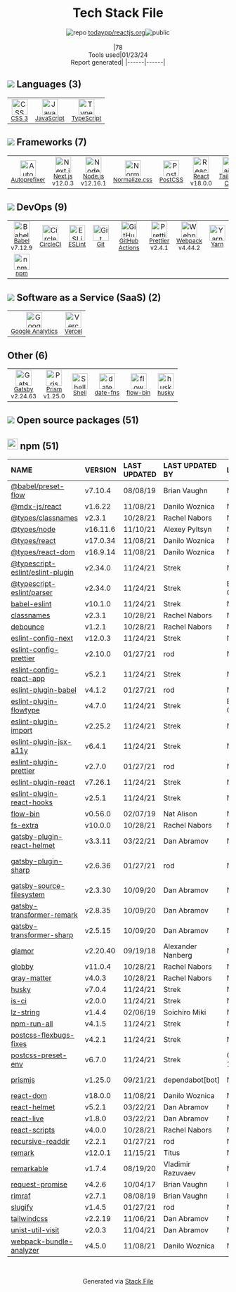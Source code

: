 <!--
&lt;--- Readme.md Snippet without images Start ---&gt;
## Tech Stack
todaypp/reactjs.org is built on the following main stack:

- [Google Analytics](http://www.google.com/analytics) – General Analytics
- [CircleCI](https://circleci.com/) – Continuous Integration
- [Node.js](http://nodejs.org/) – Frameworks (Full Stack)
- [React](https://reactjs.org/) – Javascript UI Libraries
- [JavaScript](https://developer.mozilla.org/en-US/docs/Web/JavaScript) – Languages
- [TypeScript](http://www.typescriptlang.org) – Languages
- [Webpack](http://webpack.js.org) – JS Build Tools / JS Task Runners
- [Autoprefixer](https://github.com/postcss/autoprefixer) – CSS Pre-processors / Extensions
- [Babel](http://babeljs.io/) – JavaScript Compilers
- [ESLint](http://eslint.org/) – Code Review
- [PostCSS](https://github.com/postcss/postcss) – CSS Pre-processors / Extensions
- [Shell](https://en.wikipedia.org/wiki/Shell_script) – Shells
- [Gatsby](https://www.gatsbyjs.org) – Static Site Generators
- [Yarn](https://yarnpkg.com/) – Front End Package Manager
- [Next.js](https://nextjs.org/) – Frameworks (Full Stack)
- [Normalize.css](https://necolas.github.io/normalize.css/) – CSS Pre-processors / Extensions
- [Prettier](https://prettier.io/) – Code Review
- [Vercel](https://vercel.com/) – Static Web Hosting
- [Tailwind CSS](https://tailwindcss.com) – Front-End Frameworks
- [Prism](https://prismjs.com/) – Javascript Utilities & Libraries
- [date-fns](https://date-fns.org/) – Javascript Utilities & Libraries
- [GitHub Actions](https://github.com/features/actions) – Continuous Integration

Full tech stack [here](/techstack.md)

&lt;--- Readme.md Snippet without images End ---&gt;

&lt;--- Readme.md Snippet with images Start ---&gt;
## Tech Stack
todaypp/reactjs.org is built on the following main stack:

- <img width='25' height='25' src='https://img.stackshare.io/service/64/cU74ahCn_400x400.jpg' alt='Google Analytics'/> [Google Analytics](http://www.google.com/analytics) – General Analytics
- <img width='25' height='25' src='https://img.stackshare.io/service/190/CvqrSSFs_400x400.jpg' alt='CircleCI'/> [CircleCI](https://circleci.com/) – Continuous Integration
- <img width='25' height='25' src='https://img.stackshare.io/service/1011/n1JRsFeB_400x400.png' alt='Node.js'/> [Node.js](http://nodejs.org/) – Frameworks (Full Stack)
- <img width='25' height='25' src='https://img.stackshare.io/service/1020/OYIaJ1KK.png' alt='React'/> [React](https://reactjs.org/) – Javascript UI Libraries
- <img width='25' height='25' src='https://img.stackshare.io/service/1209/javascript.jpeg' alt='JavaScript'/> [JavaScript](https://developer.mozilla.org/en-US/docs/Web/JavaScript) – Languages
- <img width='25' height='25' src='https://img.stackshare.io/service/1612/bynNY5dJ.jpg' alt='TypeScript'/> [TypeScript](http://www.typescriptlang.org) – Languages
- <img width='25' height='25' src='https://img.stackshare.io/service/1682/IMG_4636.PNG' alt='Webpack'/> [Webpack](http://webpack.js.org) – JS Build Tools / JS Task Runners
- <img width='25' height='25' src='https://img.stackshare.io/service/2202/72d087642cfce6fef6f2dabec5bf49e8_400x400.png' alt='Autoprefixer'/> [Autoprefixer](https://github.com/postcss/autoprefixer) – CSS Pre-processors / Extensions
- <img width='25' height='25' src='https://img.stackshare.io/service/2739/-1wfGjNw.png' alt='Babel'/> [Babel](http://babeljs.io/) – JavaScript Compilers
- <img width='25' height='25' src='https://img.stackshare.io/service/3337/Q4L7Jncy.jpg' alt='ESLint'/> [ESLint](http://eslint.org/) – Code Review
- <img width='25' height='25' src='https://img.stackshare.io/service/3339/rlFcjEdI.png' alt='PostCSS'/> [PostCSS](https://github.com/postcss/postcss) – CSS Pre-processors / Extensions
- <img width='25' height='25' src='https://img.stackshare.io/service/4631/default_c2062d40130562bdc836c13dbca02d318205a962.png' alt='Shell'/> [Shell](https://en.wikipedia.org/wiki/Shell_script) – Shells
- <img width='25' height='25' src='https://img.stackshare.io/service/5472/default_189db484e0770a6101c6a70f0ef0172bc0f8de37.png' alt='Gatsby'/> [Gatsby](https://www.gatsbyjs.org) – Static Site Generators
- <img width='25' height='25' src='https://img.stackshare.io/service/5848/44mC-kJ3.jpg' alt='Yarn'/> [Yarn](https://yarnpkg.com/) – Front End Package Manager
- <img width='25' height='25' src='https://img.stackshare.io/service/5936/nextjs.png' alt='Next.js'/> [Next.js](https://nextjs.org/) – Frameworks (Full Stack)
- <img width='25' height='25' src='https://img.stackshare.io/service/6361/default_8c8faac34fdcb5b696503f5166b5232ad0adcf6e.png' alt='Normalize.css'/> [Normalize.css](https://necolas.github.io/normalize.css/) – CSS Pre-processors / Extensions
- <img width='25' height='25' src='https://img.stackshare.io/service/7035/default_66f265943abed56bcdbfca1c866a4261b1fbb063.jpg' alt='Prettier'/> [Prettier](https://prettier.io/) – Code Review
- <img width='25' height='25' src='https://img.stackshare.io/service/7618/bHjpwZem_400x400.png' alt='Vercel'/> [Vercel](https://vercel.com/) – Static Web Hosting
- <img width='25' height='25' src='https://img.stackshare.io/service/8158/default_660b7c41c3ba489cb581eec89c04655404258c19.png' alt='Tailwind CSS'/> [Tailwind CSS](https://tailwindcss.com) – Front-End Frameworks
- <img width='25' height='25' src='https://img.stackshare.io/service/10010/Screen_Shot_2012-07-31_at_21.57.03__400x400.png' alt='Prism'/> [Prism](https://prismjs.com/) – Javascript Utilities & Libraries
- <img width='25' height='25' src='https://img.stackshare.io/service/10865/default_5551fb8853689f607a2bc0d5a09355d5a3d52bf0.png' alt='date-fns'/> [date-fns](https://date-fns.org/) – Javascript Utilities & Libraries
- <img width='25' height='25' src='https://img.stackshare.io/service/11563/actions.png' alt='GitHub Actions'/> [GitHub Actions](https://github.com/features/actions) – Continuous Integration

Full tech stack [here](/techstack.md)

&lt;--- Readme.md Snippet with images End ---&gt;
-->
<div align="center">

# Tech Stack File
![](https://img.stackshare.io/repo.svg "repo") [todaypp/reactjs.org](https://github.com/todaypp/reactjs.org)![](https://img.stackshare.io/public_badge.svg "public")
<br/><br/>
|78<br/>Tools used|01/23/24 <br/>Report generated|
|------|------|
</div>

## <img src='https://img.stackshare.io/languages.svg'/> Languages (3)
<table><tr>
  <td align='center'>
  <img width='36' height='36' src='https://img.stackshare.io/service/6727/css.png' alt='CSS 3'>
  <br>
  <sub><a href="https://developer.mozilla.org/en-US/docs/Web/CSS/CSS3">CSS 3</a></sub>
  <br>
  <sub></sub>
</td>

<td align='center'>
  <img width='36' height='36' src='https://img.stackshare.io/service/1209/javascript.jpeg' alt='JavaScript'>
  <br>
  <sub><a href="https://developer.mozilla.org/en-US/docs/Web/JavaScript">JavaScript</a></sub>
  <br>
  <sub></sub>
</td>

<td align='center'>
  <img width='36' height='36' src='https://img.stackshare.io/service/1612/bynNY5dJ.jpg' alt='TypeScript'>
  <br>
  <sub><a href="http://www.typescriptlang.org">TypeScript</a></sub>
  <br>
  <sub></sub>
</td>

</tr>
</table>

## <img src='https://img.stackshare.io/frameworks.svg'/> Frameworks (7)
<table><tr>
  <td align='center'>
  <img width='36' height='36' src='https://img.stackshare.io/service/2202/72d087642cfce6fef6f2dabec5bf49e8_400x400.png' alt='Autoprefixer'>
  <br>
  <sub><a href="https://github.com/postcss/autoprefixer">Autoprefixer</a></sub>
  <br>
  <sub></sub>
</td>

<td align='center'>
  <img width='36' height='36' src='https://img.stackshare.io/service/5936/nextjs.png' alt='Next.js'>
  <br>
  <sub><a href="https://nextjs.org/">Next.js</a></sub>
  <br>
  <sub>v12.0.3</sub>
</td>

<td align='center'>
  <img width='36' height='36' src='https://img.stackshare.io/service/1011/n1JRsFeB_400x400.png' alt='Node.js'>
  <br>
  <sub><a href="http://nodejs.org/">Node.js</a></sub>
  <br>
  <sub>v12.16.1</sub>
</td>

<td align='center'>
  <img width='36' height='36' src='https://img.stackshare.io/service/6361/default_8c8faac34fdcb5b696503f5166b5232ad0adcf6e.png' alt='Normalize.css'>
  <br>
  <sub><a href="https://necolas.github.io/normalize.css/">Normalize.css</a></sub>
  <br>
  <sub></sub>
</td>

<td align='center'>
  <img width='36' height='36' src='https://img.stackshare.io/service/3339/rlFcjEdI.png' alt='PostCSS'>
  <br>
  <sub><a href="https://github.com/postcss/postcss">PostCSS</a></sub>
  <br>
  <sub></sub>
</td>

<td align='center'>
  <img width='36' height='36' src='https://img.stackshare.io/service/1020/OYIaJ1KK.png' alt='React'>
  <br>
  <sub><a href="https://reactjs.org/">React</a></sub>
  <br>
  <sub>v18.0.0</sub>
</td>

<td align='center'>
  <img width='36' height='36' src='https://img.stackshare.io/service/8158/default_660b7c41c3ba489cb581eec89c04655404258c19.png' alt='Tailwind CSS'>
  <br>
  <sub><a href="https://tailwindcss.com">Tailwind CSS</a></sub>
  <br>
  <sub></sub>
</td>

</tr>
</table>

## <img src='https://img.stackshare.io/devops.svg'/> DevOps (9)
<table><tr>
  <td align='center'>
  <img width='36' height='36' src='https://img.stackshare.io/service/2739/-1wfGjNw.png' alt='Babel'>
  <br>
  <sub><a href="http://babeljs.io/">Babel</a></sub>
  <br>
  <sub>v7.12.9</sub>
</td>

<td align='center'>
  <img width='36' height='36' src='https://img.stackshare.io/service/190/CvqrSSFs_400x400.jpg' alt='CircleCI'>
  <br>
  <sub><a href="https://circleci.com/">CircleCI</a></sub>
  <br>
  <sub></sub>
</td>

<td align='center'>
  <img width='36' height='36' src='https://img.stackshare.io/service/3337/Q4L7Jncy.jpg' alt='ESLint'>
  <br>
  <sub><a href="http://eslint.org/">ESLint</a></sub>
  <br>
  <sub></sub>
</td>

<td align='center'>
  <img width='36' height='36' src='https://img.stackshare.io/service/1046/git.png' alt='Git'>
  <br>
  <sub><a href="http://git-scm.com/">Git</a></sub>
  <br>
  <sub></sub>
</td>

<td align='center'>
  <img width='36' height='36' src='https://img.stackshare.io/service/11563/actions.png' alt='GitHub Actions'>
  <br>
  <sub><a href="https://github.com/features/actions">GitHub Actions</a></sub>
  <br>
  <sub></sub>
</td>

<td align='center'>
  <img width='36' height='36' src='https://img.stackshare.io/service/7035/default_66f265943abed56bcdbfca1c866a4261b1fbb063.jpg' alt='Prettier'>
  <br>
  <sub><a href="https://prettier.io/">Prettier</a></sub>
  <br>
  <sub>v2.4.1</sub>
</td>

<td align='center'>
  <img width='36' height='36' src='https://img.stackshare.io/service/1682/IMG_4636.PNG' alt='Webpack'>
  <br>
  <sub><a href="http://webpack.js.org">Webpack</a></sub>
  <br>
  <sub>v4.44.2</sub>
</td>

<td align='center'>
  <img width='36' height='36' src='https://img.stackshare.io/service/5848/44mC-kJ3.jpg' alt='Yarn'>
  <br>
  <sub><a href="https://yarnpkg.com/">Yarn</a></sub>
  <br>
  <sub></sub>
</td>

</tr>
<tr>
  <td align='center'>
  <img width='36' height='36' src='https://img.stackshare.io/service/1120/lejvzrnlpb308aftn31u.png' alt='npm'>
  <br>
  <sub><a href="https://www.npmjs.com/">npm</a></sub>
  <br>
  <sub></sub>
</td>

</tr>
</table>

## <img src='https://img.stackshare.io/saas.svg'/> Software as a Service (SaaS) (2)
<table><tr>
  <td align='center'>
  <img width='36' height='36' src='https://img.stackshare.io/service/64/cU74ahCn_400x400.jpg' alt='Google Analytics'>
  <br>
  <sub><a href="http://www.google.com/analytics">Google Analytics</a></sub>
  <br>
  <sub></sub>
</td>

<td align='center'>
  <img width='36' height='36' src='https://img.stackshare.io/service/7618/bHjpwZem_400x400.png' alt='Vercel'>
  <br>
  <sub><a href="https://vercel.com/">Vercel</a></sub>
  <br>
  <sub></sub>
</td>

</tr>
</table>

## Other (6)
<table><tr>
  <td align='center'>
  <img width='36' height='36' src='https://img.stackshare.io/service/5472/default_189db484e0770a6101c6a70f0ef0172bc0f8de37.png' alt='Gatsby'>
  <br>
  <sub><a href="https://www.gatsbyjs.org">Gatsby</a></sub>
  <br>
  <sub>v2.24.63</sub>
</td>

<td align='center'>
  <img width='36' height='36' src='https://img.stackshare.io/service/10010/Screen_Shot_2012-07-31_at_21.57.03__400x400.png' alt='Prism'>
  <br>
  <sub><a href="https://prismjs.com/">Prism</a></sub>
  <br>
  <sub>v1.25.0</sub>
</td>

<td align='center'>
  <img width='36' height='36' src='https://img.stackshare.io/service/4631/default_c2062d40130562bdc836c13dbca02d318205a962.png' alt='Shell'>
  <br>
  <sub><a href="https://en.wikipedia.org/wiki/Shell_script">Shell</a></sub>
  <br>
  <sub></sub>
</td>

<td align='center'>
  <img width='36' height='36' src='https://img.stackshare.io/service/10865/default_5551fb8853689f607a2bc0d5a09355d5a3d52bf0.png' alt='date-fns'>
  <br>
  <sub><a href="https://date-fns.org/">date-fns</a></sub>
  <br>
  <sub></sub>
</td>

<td align='center'>
  <img width='36' height='36' src='https://img.stackshare.io/service/8085/15352388.png' alt='flow-bin'>
  <br>
  <sub><a href="github.com/flowtype/flow-bin">flow-bin</a></sub>
  <br>
  <sub></sub>
</td>

<td align='center'>
  <img width='36' height='36' src='https://img.stackshare.io/service/9527/5502029.jpeg' alt='husky'>
  <br>
  <sub><a href="https://github.com/typicode/husky">husky</a></sub>
  <br>
  <sub></sub>
</td>

</tr>
</table>


## <img src='https://img.stackshare.io/group.svg' /> Open source packages (51)</h2>

## <img width='24' height='24' src='https://img.stackshare.io/service/1120/lejvzrnlpb308aftn31u.png'/> npm (51)

|NAME|VERSION|LAST UPDATED|LAST UPDATED BY|LICENSE|VULNERABILITIES|
|:------|:------|:------|:------|:------|:------|
|[@babel/preset-flow](https://www.npmjs.com/@babel/preset-flow)|v7.10.4|08/08/19|Brian Vaughn |MIT|N/A|
|[@mdx-js/react](https://www.npmjs.com/@mdx-js/react)|v1.6.22|11/08/21|Danilo Woznica |MIT|N/A|
|[@types/classnames](https://www.npmjs.com/@types/classnames)|v2.3.1|10/28/21|Rachel Nabors |MIT|N/A|
|[@types/node](https://www.npmjs.com/@types/node)|v16.11.6|11/10/21|Alexey Pyltsyn |MIT|N/A|
|[@types/react](https://www.npmjs.com/@types/react)|v17.0.34|11/08/21|Danilo Woznica |MIT|N/A|
|[@types/react-dom](https://www.npmjs.com/@types/react-dom)|v16.9.14|11/08/21|Danilo Woznica |MIT|N/A|
|[@typescript-eslint/eslint-plugin](https://www.npmjs.com/@typescript-eslint/eslint-plugin)|v2.34.0|11/24/21|Strek |MIT|N/A|
|[@typescript-eslint/parser](https://www.npmjs.com/@typescript-eslint/parser)|v2.34.0|11/24/21|Strek |BSD-2-Clause|N/A|
|[babel-eslint](https://www.npmjs.com/babel-eslint)|v10.1.0|11/24/21|Strek |MIT|N/A|
|[classnames](https://www.npmjs.com/classnames)|v2.3.1|10/28/21|Rachel Nabors |MIT|N/A|
|[debounce](https://www.npmjs.com/debounce)|v1.2.1|10/28/21|Rachel Nabors |MIT|N/A|
|[eslint-config-next](https://www.npmjs.com/eslint-config-next)|v12.0.3|11/24/21|Strek |N/A|N/A|
|[eslint-config-prettier](https://www.npmjs.com/eslint-config-prettier)|v2.10.0|01/27/21|rod |MIT|N/A|
|[eslint-config-react-app](https://www.npmjs.com/eslint-config-react-app)|v5.2.1|11/24/21|Strek |MIT|N/A|
|[eslint-plugin-babel](https://www.npmjs.com/eslint-plugin-babel)|v4.1.2|01/27/21|rod |MIT|N/A|
|[eslint-plugin-flowtype](https://www.npmjs.com/eslint-plugin-flowtype)|v4.7.0|11/24/21|Strek |BSD-3-Clause|N/A|
|[eslint-plugin-import](https://www.npmjs.com/eslint-plugin-import)|v2.25.2|11/24/21|Strek |MIT|N/A|
|[eslint-plugin-jsx-a11y](https://www.npmjs.com/eslint-plugin-jsx-a11y)|v6.4.1|11/24/21|Strek |MIT|N/A|
|[eslint-plugin-prettier](https://www.npmjs.com/eslint-plugin-prettier)|v2.7.0|01/27/21|rod |MIT|N/A|
|[eslint-plugin-react](https://www.npmjs.com/eslint-plugin-react)|v7.26.1|11/24/21|Strek |MIT|N/A|
|[eslint-plugin-react-hooks](https://www.npmjs.com/eslint-plugin-react-hooks)|v2.5.1|11/24/21|Strek |MIT|N/A|
|[flow-bin](https://www.npmjs.com/flow-bin)|v0.56.0|02/07/19|Nat Alison |MIT|N/A|
|[fs-extra](https://www.npmjs.com/fs-extra)|v10.0.0|10/28/21|Rachel Nabors |MIT|N/A|
|[gatsby-plugin-react-helmet](https://www.npmjs.com/gatsby-plugin-react-helmet)|v3.3.11|03/22/21|Dan Abramov |MIT|N/A|
|[gatsby-plugin-sharp](https://www.npmjs.com/gatsby-plugin-sharp)|v2.6.36|01/27/21|rod |MIT|[CVE-2023-30548](https://github.com/advisories/GHSA-h2pm-378c-pcxx) (Moderate)|
|[gatsby-source-filesystem](https://www.npmjs.com/gatsby-source-filesystem)|v2.3.30|10/09/20|Dan Abramov |MIT|N/A|
|[gatsby-transformer-remark](https://www.npmjs.com/gatsby-transformer-remark)|v2.8.35|10/09/20|Dan Abramov |MIT|[CVE-2023-22491](https://github.com/advisories/GHSA-7ch4-rr99-cqcw) (High)|
|[gatsby-transformer-sharp](https://www.npmjs.com/gatsby-transformer-sharp)|v2.5.15|10/09/20|Dan Abramov |MIT|N/A|
|[glamor](https://www.npmjs.com/glamor)|v2.20.40|09/19/18|Alexander Nanberg |MIT|N/A|
|[globby](https://www.npmjs.com/globby)|v11.0.4|10/28/21|Rachel Nabors |MIT|N/A|
|[gray-matter](https://www.npmjs.com/gray-matter)|v4.0.3|10/28/21|Rachel Nabors |MIT|N/A|
|[husky](https://www.npmjs.com/husky)|v7.0.4|11/24/21|Strek |MIT|N/A|
|[is-ci](https://www.npmjs.com/is-ci)|v2.0.0|11/24/21|Strek |MIT|N/A|
|[lz-string](https://www.npmjs.com/lz-string)|v1.4.4|02/06/19|Soichiro Miki |MIT|N/A|
|[npm-run-all](https://www.npmjs.com/npm-run-all)|v4.1.5|11/24/21|Strek |MIT|N/A|
|[postcss-flexbugs-fixes](https://www.npmjs.com/postcss-flexbugs-fixes)|v4.2.1|11/24/21|Strek |MIT|N/A|
|[postcss-preset-env](https://www.npmjs.com/postcss-preset-env)|v6.7.0|11/24/21|Strek |CC0-1.0|N/A|
|[prismjs](https://www.npmjs.com/prismjs)|v1.25.0|09/21/21|dependabot[bot] |MIT|[CVE-2022-23647](https://github.com/advisories/GHSA-3949-f494-cm99) (High)|
|[react-dom](https://www.npmjs.com/react-dom)|v18.0.0|11/08/21|Danilo Woznica |MIT|N/A|
|[react-helmet](https://www.npmjs.com/react-helmet)|v5.2.1|03/22/21|Dan Abramov |MIT|N/A|
|[react-live](https://www.npmjs.com/react-live)|v1.8.0|03/22/21|Dan Abramov |MIT|N/A|
|[react-scripts](https://www.npmjs.com/react-scripts)|v4.0.0|10/28/21|Rachel Nabors |MIT|N/A|
|[recursive-readdir](https://www.npmjs.com/recursive-readdir)|v2.2.1|01/27/21|rod |MIT|N/A|
|[remark](https://www.npmjs.com/remark)|v12.0.1|11/15/21|Titus |MIT|N/A|
|[remarkable](https://www.npmjs.com/remarkable)|v1.7.4|08/19/20|Vladimir Razuvaev |MIT|N/A|
|[request-promise](https://www.npmjs.com/request-promise)|v4.2.6|10/04/17|Brian Vaughn |ISC|N/A|
|[rimraf](https://www.npmjs.com/rimraf)|v2.7.1|08/08/19|Brian Vaughn |ISC|N/A|
|[slugify](https://www.npmjs.com/slugify)|v1.4.5|01/27/21|rod |MIT|N/A|
|[tailwindcss](https://www.npmjs.com/tailwindcss)|v2.2.19|11/06/21|Dan Abramov |MIT|N/A|
|[unist-util-visit](https://www.npmjs.com/unist-util-visit)|v2.0.3|11/04/21|Dan Abramov |MIT|N/A|
|[webpack-bundle-analyzer](https://www.npmjs.com/webpack-bundle-analyzer)|v4.5.0|11/08/21|Danilo Woznica |MIT|N/A|

<br/>
<div align='center'>

Generated via [Stack File](https://github.com/marketplace/stack-file)

